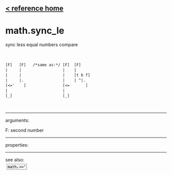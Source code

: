 [< reference home](ceammc_lib.html)
---

# math.sync_le


sync less equal numbers compare

```


[F]   [F]   /*same as:*/ [F]  [F]
|     |                  |    |
|     |                  |    [t b f]
|     |.                 |    | ^|.
[<='    ]                [<=       ]
|                        |
[_]                      [_]

            
```

---
arguments:

F: second number<br>

---
properties:


---
see also:<br>
[![math.&gt;=&#39;](img/object_math.&gt;=&#39;.png)](math.>='.html)
